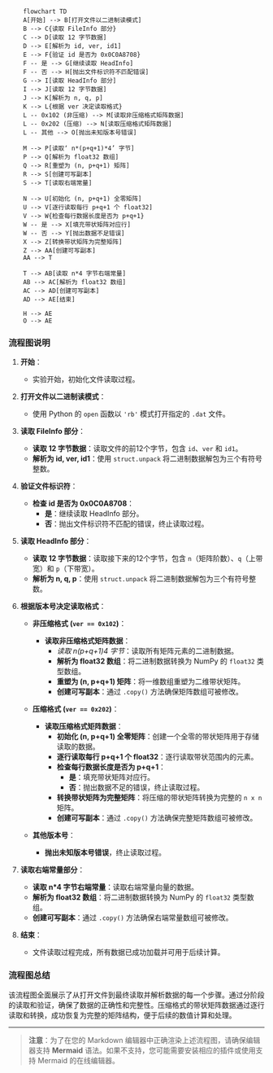 ```mermaid

    flowchart TD
    A[开始] --> B[打开文件以二进制读模式]
    B --> C{读取 FileInfo 部分}
    C --> D[读取 12 字节数据]
    D --> E[解析为 id, ver, id1]
    E --> F{验证 id 是否为 0x0C0A8708}
    F -- 是 --> G[继续读取 HeadInfo]
    F -- 否 --> H[抛出文件标识符不匹配错误]
    G --> I[读取 HeadInfo 部分]
    I --> J[读取 12 字节数据]
    J --> K[解析为 n, q, p]
    K --> L{根据 ver 决定读取格式}
    L -- 0x102 (非压缩) --> M[读取非压缩格式矩阵数据]
    L -- 0x202 (压缩) --> N[读取压缩格式矩阵数据]
    L -- 其他 --> O[抛出未知版本号错误]
    
    M --> P[读取‘ n*(p+q+1)*4’ 字节]
    P --> Q[解析为 float32 数组]
    Q --> R[重塑为 (n, p+q+1) 矩阵]
    R --> S[创建可写副本]
    S --> T[读取右端常量]
    
    N --> U[初始化 (n, p+q+1) 全零矩阵]
    U --> V[逐行读取每行 p+q+1 个 float32]
    V --> W{检查每行数据长度是否为 p+q+1}
    W -- 是 --> X[填充带状矩阵对应行]
    W -- 否 --> Y[抛出数据不足错误]
    X --> Z[转换带状矩阵为完整矩阵]
    Z --> AA[创建可写副本]
    AA --> T
    
    T --> AB[读取 n*4 字节右端常量]
    AB --> AC[解析为 float32 数组]
    AC --> AD[创建可写副本]
    AD --> AE[结束]
    
    H --> AE
    O --> AE
```


### 流程图说明

1. **开始**：
   - 实验开始，初始化文件读取过程。

2. **打开文件以二进制读模式**：
   - 使用 Python 的 `open` 函数以 `'rb'` 模式打开指定的 `.dat` 文件。

3. **读取 FileInfo 部分**：
   - **读取 12 字节数据**：读取文件的前12个字节，包含 `id`、`ver` 和 `id1`。
   - **解析为 id, ver, id1**：使用 `struct.unpack` 将二进制数据解包为三个有符号整数。

4. **验证文件标识符**：
   - **检查 id 是否为 0x0C0A8708**：
     - **是**：继续读取 HeadInfo 部分。
     - **否**：抛出文件标识符不匹配的错误，终止读取过程。

5. **读取 HeadInfo 部分**：
   - **读取 12 字节数据**：读取接下来的12个字节，包含 `n`（矩阵阶数）、`q`（上带宽）和 `p`（下带宽）。
   - **解析为 n, q, p**：使用 `struct.unpack` 将二进制数据解包为三个有符号整数。

6. **根据版本号决定读取格式**：
   - **非压缩格式 (`ver == 0x102`)**：
     - **读取非压缩格式矩阵数据**：
       - **读取 n*(p+q+1)*4 字节**：读取所有矩阵元素的二进制数据。
       - **解析为 float32 数组**：将二进制数据转换为 NumPy 的 `float32` 类型数组。
       - **重塑为 (n, p+q+1) 矩阵**：将一维数组重塑为二维带状矩阵。
       - **创建可写副本**：通过 `.copy()` 方法确保矩阵数组可被修改。
   
   - **压缩格式 (`ver == 0x202`)**：
     - **读取压缩格式矩阵数据**：
       - **初始化 (n, p+q+1) 全零矩阵**：创建一个全零的带状矩阵用于存储读取的数据。
       - **逐行读取每行 p+q+1 个 float32**：逐行读取带状范围内的元素。
       - **检查每行数据长度是否为 p+q+1**：
         - **是**：填充带状矩阵对应行。
         - **否**：抛出数据不足的错误，终止读取过程。
       - **转换带状矩阵为完整矩阵**：将压缩的带状矩阵转换为完整的 `n x n` 矩阵。
       - **创建可写副本**：通过 `.copy()` 方法确保完整矩阵数组可被修改。
   
   - **其他版本号**：
     - **抛出未知版本号错误**，终止读取过程。

7. **读取右端常量部分**：
   - **读取 n*4 字节右端常量**：读取右端常量向量的数据。
   - **解析为 float32 数组**：将二进制数据转换为 NumPy 的 `float32` 类型数组。
   - **创建可写副本**：通过 `.copy()` 方法确保右端常量数组可被修改。

8. **结束**：
   - 文件读取过程完成，所有数据已成功加载并可用于后续计算。

### 流程图总结

该流程图全面展示了从打开文件到最终读取并解析数据的每一个步骤。通过分阶段的读取和验证，确保了数据的正确性和完整性。压缩格式的带状矩阵数据通过逐行读取和转换，成功恢复为完整的矩阵结构，便于后续的数值计算和处理。

---

> **注意**：为了在您的 Markdown 编辑器中正确渲染上述流程图，请确保编辑器支持 **Mermaid** 语法。如果不支持，您可能需要安装相应的插件或使用支持 Mermaid 的在线编辑器。

    
    
